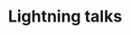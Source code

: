 ---
title: "Lightning talks"
time: 10:30-11:15
type: session
session_type: lightning
weight: 7
talks:
    "Room 1":
        - 89-oh-no-i-need-a-cms-in-minutes-what-should-i-do
        - 99-solving-the-hardest-problem-in-computer-programming
        - 110-string-considered-harmfull
        - 112-will-webauth-end-phishing
    "Room 2":
        - 126-iot-based-sensor-monitoring-of-critical-medical-equipment-and-medicine-in-helse-vest
        - 138-hjemmesnekra-spillmotor-i-kotlin
        - 146-how-digitalizing-the-ocean-creates-a-brighter-future-for-everyone
    "Room 3":
        - 147-råtner-hypotesene-dine-i-en-skuff
        - 159-frå-kvitlauk-til-lauk-som-ikkje-er-til-å-grina-av
        - 160-process-driven-orchestrating-micro-services-in-the-real-world
        - 122-aristotle-and-plato-s-takes-on-the-agile-and-devops-movements
---